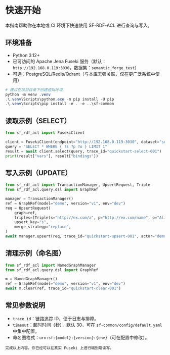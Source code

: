 # 快速开始

本指南帮助你在本地或 CI 环境下快速使用 SF-RDF-ACL 进行查询与写入。

## 环境准备
- Python 3.12+
- 已可访问的 Apache Jena Fuseki 服务（默认：`http://192.168.0.119:3030`，数据集：`semantic_forge_test`）
- 可选：PostgreSQL/Redis/Qdrant（与本库无强关联，仅在更广泛系统中使用）

```powershell
# 建议在项目目录下创建虚拟环境
python -m venv .venv
.\.venv\Scripts\python.exe -m pip install -U pip
.\.venv\Scripts\pip install -e . -e ..\sf-common
```

## 读取示例（SELECT）
```python
from sf_rdf_acl import FusekiClient

client = FusekiClient(endpoint="http://192.168.0.119:3030", dataset="semantic_forge_test")
query = "SELECT * WHERE { ?s ?p ?o } LIMIT 1"
result = await client.select(query, trace_id="quickstart-select-001")
print(result["vars"], result["bindings"])
```

## 写入示例（UPDATE）
```python
from sf_rdf_acl import TransactionManager, UpsertRequest, Triple
from sf_rdf_acl.query.dsl import GraphRef

manager = TransactionManager()
ref = GraphRef(model="demo", version="v1", env="dev")
req = UpsertRequest(
    graph=ref,
    triples=[Triple(s="http://ex.com/a", p="http://ex.com/name", o="Alice")],
    upsert_key="s",
    merge_strategy="replace",
)
await manager.upsert(req, trace_id="quickstart-upsert-001", actor="demo")
```

## 清理示例（命名图）
```python
from sf_rdf_acl import NamedGraphManager
from sf_rdf_acl.query.dsl import GraphRef

m = NamedGraphManager()
ref = GraphRef(model="demo", version="v1", env="dev")
await m.clear(ref, trace_id="quickstart-clear-001")
```

## 常见参数说明
- `trace_id`：链路追踪 ID，便于日志与排障。
- `timeout`：超时时间（秒），默认 30，可在 `sf-common/config/default.yaml` 中集中配置。
- 命名图格式：`urn:sf:{model}:{version}:{env}`（可在配置中修改）。

```text
完成以上内容，你已经可以在真实 Fuseki 上进行端到端读写。
```

